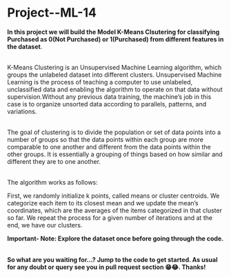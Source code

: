 # Project--ML-14



<table>

**In this project we will build the Model K-Means Clsutering for classifying Purchased as 0(Not Purchased) or 1(Purchased) from different features in the dataset**.<br></br>  

K-Means Clustering is an Unsupervised Machine Learning algorithm, which groups the unlabeled dataset into different clusters.
Unsupervised Machine Learning is the process of teaching a computer to use unlabeled, unclassified data and enabling the algorithm to operate on that data without supervision.Without any previous data training, the machine’s job in this case is to organize unsorted data according to parallels, patterns, and variations.<br></br>

The goal of clustering is to divide the population or set of data points into a number of groups so that the data points within each group are more comparable to one another and different from the data points within the other groups. It is essentially a grouping of things based on how similar and different they are to one another.<br></br>

The algorithm works as follows:<br>

First, we randomly initialize k points, called means or cluster centroids.
We categorize each item to its closest mean and we update the mean’s coordinates, which are the averages of the items categorized in that cluster so far.
We repeat the process for a given number of iterations and at the end, we have our clusters.


**Important- Note: Explore the dataset once before going through the code.**

</table>


**So what are you waiting for...? Jump to the code to get started. As usual for any doubt or query see you in pull request section 😁😂. Thanks!**
